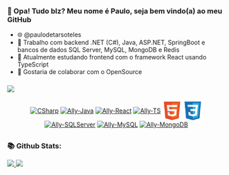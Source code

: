 <h3>👋 Opa! Tudo blz? Meu nome é Paulo, seja bem vindo(a) ao meu GitHub</h3>  

- 🌐 @paulodetarsoteles
- 👀 Trabalho com backend .NET (C#), Java, ASP.NET, SpringBoot e bancos de dados SQL Server, MySQL, MongoDB e Redis
- 🌱 Atualmente estudando frontend com o framework React usando TypeScript
- 💞️ Gostaria de colaborar com o OpenSource
 
<h3> <a href="https://www.linkedin.com/in/paulodetarsoteles/" target="_blank"><img src="https://img.shields.io/badge/-LinkedIn-%230077B5?style=for-the-badge&logo=linkedin&logoColor=white" target="_blank"></a></h3>
<div align="center" style="display: inline_block">
 <a title="C#" href=#><img align="center" alt=CSharp height="47" width="46" src="https://uxwing.com/wp-content/themes/uxwing/download/brands-and-social-media/c-sharp-programming-language-icon.svg" /></a>
 <a title="Java" href=#><img align="center" alt="Ally-Java" height="46" width="46" src="https://cdn.iconscout.com/icon/free/png-512/free-java-22-225997.png" /></a>
 <a title="React" href=#><img align="center" alt="Ally-React" height="40" width="45" src="https://upload.wikimedia.org/wikipedia/commons/thumb/a/a7/React-icon.svg/2300px-React-icon.svg.png"></a>
 <a title="TypeScript" href=#><img align="center" alt="Ally-TS" height="44" width="44" src="https://upload.wikimedia.org/wikipedia/commons/archive/4/4c/20221110153200%21Typescript_logo_2020.svg"></a>
 <a title="HTML5" href=#><img align="center" alt="Ally-HTML" height="44" width="44" src="https://raw.githubusercontent.com/devicons/devicon/master/icons/html5/html5-original.svg"></a>
 <a title="CSS3" href=#><img align="center" alt="Ally-CSS"height="44" width="44" src="https://raw.githubusercontent.com/devicons/devicon/master/icons/css3/css3-original.svg"></a>
 <a title="SQL Server" href=#><img align="center" alt="Ally-SQLServer" height="46" width="46" src="https://www.geekandjob.com/uploads/wiki/43b8c92d2a8fcd2a95ae6bf30c18494dae92467a.png"></a>
 <a title="MySQL" href=#><img align="center" alt="Ally-MySQL" height="46" width="46" src="https://cdn.jsdelivr.net/gh/devicons/devicon/icons/mysql/mysql-original.svg"></a>
 <a title="MongoDB" href=#><img align="center" alt="Ally-MongoDB" height="44" width="44" src="https://www.svgrepo.com/show/331488/mongodb.svg"></a>
</div>
 
##
 
<h3> 📚 Github Stats: <br></h3>
<div>
  <a href="[https://github.com/paulodetarsoteles](https://github.com/paulodetarsoteles)"> 
  <img height="170em" src="https://github-readme-stats.vercel.app/api?username=paulodetarsoteles&show_icons=true&theme=tokyonight&include_all_commits=true&count_private=true"/>
  <img height="150em" src="https://github-readme-stats.vercel.app/api/top-langs/?username=paulodetarsoteles&layout=compact&langs_count=16&theme=tokyonight"/>
</div>
<br>

